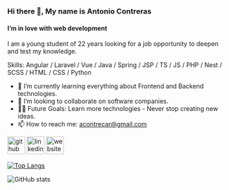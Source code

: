 ### Hi there 👋, My name is Antonio Contreras
#### I’m in love with web development

I am a young student of 22 years looking for a job opportunity to deepen and test my knowledge.

Skills: Angular / Laravel / Vue / Java / Spring / JSP / TS / JS / PHP / Nest / SCSS / HTML / CSS / Python

- 🌱 I’m currently learning everything about Frontend and Backend technologies.
- 👯 I’m looking to collaborate on software companies.
- 💪🏼 Future Goals: Learn more technologies - Never stop creating new ideas.
- 📫 How to reach me: acontrecar@gmail.com

[<img src='https://cdn.jsdelivr.net/npm/simple-icons@3.0.1/icons/github.svg' alt='github' height='40'>](https://github.com/acontrecar)  [<img src='https://cdn.jsdelivr.net/npm/simple-icons@3.0.1/icons/linkedin.svg' alt='linkedin' height='40'>](https://www.linkedin.com/in/https://www.linkedin.com/in/antoniocontrerasc%C3%A1rdenas//)  [<img src='https://cdn.jsdelivr.net/npm/simple-icons@3.0.1/icons/icloud.svg' alt='website' height='40'>](https://portfolio-antoniocc.netlify.app/)  

[![Top Langs](https://github-readme-stats.vercel.app/api/top-langs/?username=acontrecar)](https://github.com/anuraghazra/github-readme-stats)

![GitHub stats](https://github-readme-stats.vercel.app/api?username=acontrecar&show_icons=true&count_private=true)  

